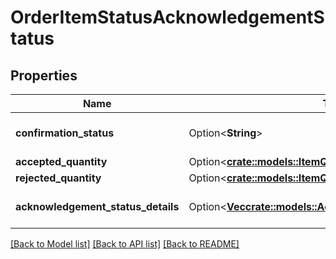 # OrderItemStatusAcknowledgementStatus

## Properties

Name | Type | Description | Notes
------------ | ------------- | ------------- | -------------
**confirmation_status** | Option<**String**> | Confirmation status of line item. | [optional]
**accepted_quantity** | Option<[**crate::models::ItemQuantity**](ItemQuantity.md)> |  | [optional]
**rejected_quantity** | Option<[**crate::models::ItemQuantity**](ItemQuantity.md)> |  | [optional]
**acknowledgement_status_details** | Option<[**Vec<crate::models::AcknowledgementStatusDetails>**](AcknowledgementStatusDetails.md)> | Details of item quantity confirmed. | [optional]

[[Back to Model list]](../README.md#documentation-for-models) [[Back to API list]](../README.md#documentation-for-api-endpoints) [[Back to README]](../README.md)


